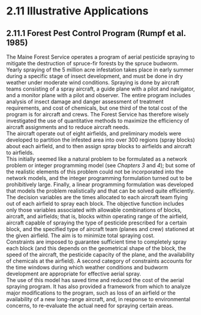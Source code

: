 # 2.11 Illustrative Applications

## 2.11.1 Forest Pest Control Program (Rumpf et al. 1985)

The Maine Forest Service operates a program of aerial pesticide spraying to mitigate the destruction of spruce-fir forests by the spruce budworm. Yearly spraying of the 5  million acre infestation takes place in early summer during a specific stage of insect development, and must be done in dry weather under moderate wind conditions. Spraying is done by aircraft teams consisting of a spray aircraft, a guide plane with a pilot and navigator, and a monitor plane with a pilot and observer. The entire program includes analysis of insect damage and danger assessment of treatment requirements, and cost of chemicals, but one third of the total cost of the program is for aircraft and crews. The Forest Service has therefore wisely investigated the use of quantitative methods to maximize the efficiency of aircraft assignments and to reduce aircraft needs. <br> 
The aircraft operate out of eight airfields, and preliminary models were developed to partition the infested area into over 300 regions (spray blocks) about each airfield, and to then assign spray blocks to airfields and aircraft to airfields. <br> 
This initially seemed like a natural problem to be formulated as a network problem or integer programming model (see *Chapters 3* and *4*); but some of the realistic elements of this problem could not be incorporated into the network models, and the integer programming formulation turned out to be prohibitively large. Finally, a linear programming formulation was developed that models the problem realistically and that can be solved quite efficiently. <br> 
The decision variables are the times allocated to each aircraft team flying out of each airfield to spray each block. The objective function includes only those variables associated with allowable combinations of blocks, aircraft, and airfields; that is, blocks within operating range of the airfield, aircraft capable of spraying the type of pesticide prescribed for a certain block, and the specified type of aircraft team (planes and crew) stationed at the given airfield. The aim is to minimize total spraying cost. <br> 
Constraints are imposed to guarantee sufficient time to completely spray each block (and this depends on the geometrical shape of the block, the speed of the aircraft, the pesticide capacity of the plane, and the availability of chemicals at the airfield). A second category of constraints accounts for the time windows during which weather conditions and budworm development are appropriate for effective aerial spray. <br> 
The use of this model has saved time and reduced the cost of the aerial spraying program. It has also provided a framework from which to analyze major modifications to the program, such as loss of an airfield or the availability of a new long-range aircraft, and, in response to environmental concerns, to re-evaluate the actual need for spraying certain areas.